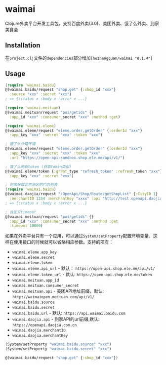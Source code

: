 # waimai

Clojure外卖平台开发工具包，支持百度外卖(3.0)、美团外卖、饿了么外卖、到家美食会

## Installation

在`project.clj`文件的`dependencies`部分增加`[huzhengquan/waimai "0.1.4"]`

## Usage

```clojure
(require 'waimai.baidu)
@(waimai.baidu/request "shop.get" {:shop_id "xxx"}
  :source "xxx" :secret "xxx")
; => {:status x :body x :error x ...}

(require 'waimai.meituan)
@(waimai.meituan/request "poi/getids" {}
  :app_id "xxx" :consumer_secret "xxx" :method :get)

(require 'waimai.eleme)
@(waimai.eleme/request "eleme.order.getOrder" {:orderId "xxx"}
  :app_key "xxx" :secret "xxx" :token "xxx")

; 饿了么沙箱环境
@(waimai.eleme/request "eleme.order.getOrder" {:orderId "xxx"}
  :app_key "xxx" :secret "xxx" :token "xxx"
  :url "https://open-api-sandbox.shop.ele.me/api/v1/")

; 饿了么刷新token (获取token类似)
@(waimai.eleme/token {:grant_type "refresh_token" :refresh_token "xxx"}
  :app_key "xxx" :secret "xxx")

; 到家获取北京地区的门店列表
(require 'waimai.baidu)
@(waimai.daojia/request "/OpenApi/Shop/Route/getShopList" {:CityID 1}
  :merchantID 1234 :merchantKey "xxxx" :api "http://test.openapi.daojia.com.cn")
; => {:status x :body x :error x ...}

; 自定义timeout
@(waimai.meituan/request "poi/getids" {}
  :app_id "xxx" :consumer_secret "xxx" :method :get
  :timeout 10000)
```

如果在外卖平台只有一个应用，可以通过`System/setProperty`配置环境变量，这样在使用接口的时候就可以省略相应参数。支持的项有：

* `waimai.eleme.app_key`
* `waimai.eleme.secret`
* `waimai.eleme.token`
* `waimai.eleme.api_url` - 默认： `https://open-api.shop.ele.me/api/v1/`
* `waimai.eleme.token_url` - 默认: `https://open-api.shop.ele.me/token`
* `waimai.meituan.app_id`
* `waimai.meituan.consumer_secret`
* `waimai.meituan.api` - 美团API地址前缀，默认: `http://waimaiopen.meituan.com/api/v1/`
* `waimai.baidu.source`
* `waimai.baidu.secret`
* `waimai.baidu.url` - 默认: `https://api.waimai.baidu.com`
* `waimai.daojia.api` - 到家API的url前缀,默认: `https://openapi.daojia.com.cn`
* `waimai.daojia.merchantID`
* `waimai.daojia.merchantKey`

```clojure
(System/setProperty "waimai.baidu.source" "xxx")
(System/setProperty "waimai.baidu.secret" "xxx")

@(waimai.baidu/request "shop.get" {:shop_id "xxx"})
```

